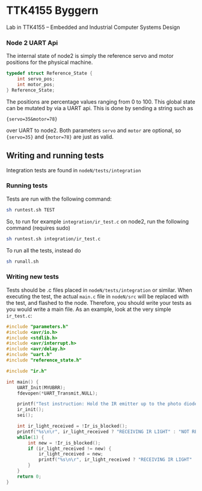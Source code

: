 # TTK4155 Byggern
Lab in TTK4155 – Embedded and Industrial Computer Systems Design

### Node 2 UART Api
The internal state of node2 is simply the reference servo and motor positions for the physical machine.
```c
typedef struct Reference_State {
    int servo_pos;
    int motor_pos;
} Reference_State;
```
The positions are percentage values ranging from 0 to 100.
This global state can be mutated by via a UART api. This is done by sending a string such as
```
{servo=35&motor=78}
```
over UART to node2.
Both parameters `servo` and `motor` are optional, so `{servo=35}` and {`motor=78}` are just as valid.

## Writing and running tests
Integration tests are found in `nodeN/tests/integration`

### Running tests
Tests are run with the following command:
```bash
sh runtest.sh TEST
```

So, to run for example `integration/ir_test.c` on node2, run the following command (requires sudo)
```bash
sh runtest.sh integration/ir_test.c
```

To run all the tests, instead do
```bash
sh runall.sh
```

### Writing new tests
Tests should be .c files placed in `nodeN/tests/integration` or similar.
When executing the test, the actual `main.c` file in `nodeN/src` will be replaced with
the test, and flashed to the node. Therefore, you should write your tests as
you would write a main file. As an example, look at the very simple `ir_test.c`:
```C
#include "parameters.h"
#include <avr/io.h>
#include <stdlib.h>
#include <avr/interrupt.h>
#include <avr/delay.h>
#include "uart.h"
#include "reference_state.h"

#include "ir.h"

int main() {
	UART_Init(MYUBRR);
	fdevopen(*UART_Transmit,NULL);

	printf("Test instruction: Hold the IR emitter up to the photo diode. The test will alert you when the state changes.\n\r");
	ir_init();
	sei();

	int ir_light_received = !Ir_is_blocked();
	printf("%s\n\r", ir_light_received ? "RECEIVING IR LIGHT" : "NOT RECEIVING IR LIGHT");
	while(1) {
		int new = !Ir_is_blocked();
		if (ir_light_received != new) {
			ir_light_received = new;
			printf("%s\n\r", ir_light_received ? "RECEIVING IR LIGHT" : "NOT RECEIVING IR LIGHT");
		}
	}
	return 0;
}
```
